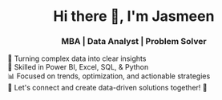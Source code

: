 <h1 align="center">Hi there 👋, I'm Jasmeen</h1>
<h3 align="center">MBA | Data Analyst | Problem Solver</h3>

<p align="center">
  
🚀 Turning complex data into clear insights <br>
💼 Skilled in Power BI, Excel, SQL, & Python <br>
📊 Focused on trends, optimization, and actionable strategies <br>
🤝 Let's connect and create data-driven solutions together! 🌟

</p>


